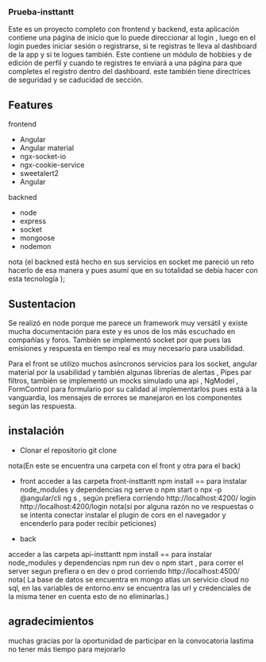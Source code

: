 ###  Prueba-insttantt
Este es un proyecto completo con frontend y backend, esta aplicación contiene una página de inicio que lo puede direccionar al login , luego en el login puedes iniciar sesión o registrarse,
si te registras te lleva al dashboard de la app y si te logues también. Este contiene un módulo de hobbies y de edición de perfil y cuando te registres te enviará a una página para que completes el registro dentro del dashboard. este también tiene directrices de seguridad y se caducidad de sección.

## Features

frontend 

- Angular
- Angular material
- ngx-socket-io
- ngx-cookie-service
- sweetalert2
- Angular

backned

- node
- express
- socket
- mongoose
- nodemon

nota (el backned está hecho en sus servicios en socket me pareció un reto hacerlo de esa manera y pues asumí que en su totalidad se debía hacer con esta tecnología );
## Sustentacion

Se realizó en node porque me parece un framework muy versátil y existe mucha documentación para este y es unos de los más escuchado en compañías y foros. 
También se implementó socket por que pues las emisiones y respuesta en tiempo real es muy necesario para usabilidad.

Para el front se utilizo muchos asíncronos servicios para los socket, angular material por la usabilidad y también algunas librerías de alertas , Pipes par filtros, también se implementó  un mocks simulado una api , NgModel , FormControl para formulario por su calidad al implementarlos pues está a la vanguardia, los mensajes de errores se manejaron en los componentes según las respuesta.

## instalación

- Clonar el repositorio git clone 

nota(En este se encuentra una carpeta con el front y otra para el back)

- front
acceder a las carpeta front-insttantt
npm install  == para instalar node_modules y dependencias
ng serve  o  npm start o  npx -p @angular/cli ng s , según prefiera
corriendo  http://localhost:4200/
login http://localhost:4200/login
nota(si por alguna razón no ve respuestas o se intenta conectar instalar el plugin de cors en el navegador y  encenderlo  para poder recibir peticiones)

- back 

acceder a las carpeta api-insttantt
npm install  == para instalar node_modules y dependencias
npm run dev o npm start ,  para correr el server segun prefiera o en dev o prod 
corriendo  http://localhost:4500/
nota( La base de datos se encuentra en mongo atlas un servicio cloud no sql, en las variables de entorno.env se encuentra las url y credenciales de la misma tener en cuenta esto de no eliminarlas.)

## agradecimientos 

muchas gracias por la oportunidad de participar en la convocatoria lastima no tener más tiempo para mejorarlo


